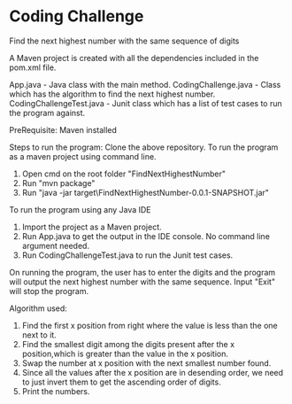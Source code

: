 # Coding Challenge

Find the next highest number with the same sequence of digits

A Maven project is created with all the dependencies included in the pom.xml file.

App.java - Java class with the main method.
CodingChallenge.java - Class which has the algorithm to find the next highest number.
CodingChallengeTest.java - Junit class which has a list of test cases to run the program against.

PreRequisite: Maven installed

Steps to run the program:
Clone the above repository.
To run the program as a maven project using command line.
1. Open cmd on the root folder "FindNextHighestNumber"
2. Run "mvn package"
3. Run "java -jar target\FindNextHighestNumber-0.0.1-SNAPSHOT.jar"
  
To run the program using any Java IDE
1. Import the project as a Maven project.
2. Run App.java to get the output in the IDE console. No command line argument needed.
3. Run CodingChallengeTest.java to run the Junit test cases.


On running the program, the user has to enter the digits and the program will output the next highest number with the same sequence. 
Input "Exit" will stop the program.

Algorithm used:
1. Find the first x position from right where the value is less than the one next to it.
2. Find the smallest digit among the digits present after the x position,which is greater than the value in the x position.
3. Swap the number at x position with the next smallest number found.
4. Since all the values after the x position are in desending order, we need to just invert them to get the ascending order of digits.
5. Print the numbers. 
